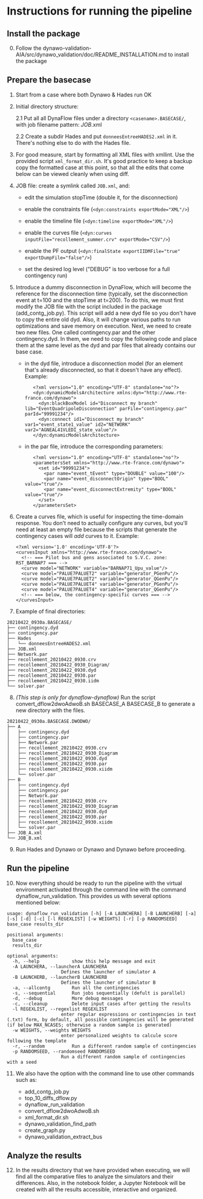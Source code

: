 
# Instructions for running the pipeline

## Install the package

  0. Follow the dynawo-validation-AIA/src/dynawo_validation/doc/README_INSTALLATION.md to install the package 

## Prepare the basecase

  1. Start from a case where both Dynawo & Hades run OK
  
  2. Initial directory structure:

        2.1 Put all all DynaFlow files under a directory `<casename>.BASECASE/`, with job filename pattern: *JOB*.xml
        
        2.2 Create a subdir Hades and put `donneesEntreeHADES2.xml` in it. There's nothing else to do with the Hades file.
  
  3. For good measure, start by formatting all XML files with xmllint. Use the provided script `xml_format_dir.sh`. It's good practice to keep a backup copy the formatted case at this point, so that all the edits that come below can be viewed cleanly when using diff.

  4. JOB file: create a symlink called `JOB.xml`, and:
  
       * edit the simulation stopTime (double it, for the disconnection)
       
       * enable the constraints file (`<dyn:constraints exportMode="XML"/>`)
       
       * enable the timeline file (`<dyn:timeline exportMode="XML"/>`)

       * enable the curves file (`<dyn:curves inputFile="recollement_summer.crv" exportMode="CSV"/>`)
       
       * enable the PF output (`<dyn:finalState exportIIDMFile="true" exportDumpFile="false"/>`)
       
       * set the desired log level ("DEBUG" is too verbose for a full contingency run)
  
  5. Introduce a dummy disconnection in DynaFlow, which will become the reference for the disconnection time (typically, set the disconnection event at t=100 and the stopTime at t=200). To do  this, we must first modify the JOB file with the script included in the package (add_contg_job.py). This script will add a new  dyd file so you don't have to copy the entire old dyd. Also, it  will change various paths to run optimizations and save memory on execution. Next, we need to create two new files. One called  contingency.par and the other contingency.dyd. In them, we need  to copy the following code and place them at the same level as the dyd and par files that already contains our base case.

       * in the dyd file, introduce a disconnection model (for an
         element that's already disconnected, so that it doesn't have
         any effect). Example:
         ```
            <?xml version="1.0" encoding="UTF-8" standalone="no"?>
            <dyn:dynamicModelsArchitecture xmlns:dyn="http://www.rte-france.com/dynawo">
              <dyn:blackBoxModel id="Disconnect my branch" lib="EventQuadripoleDisconnection" parFile="contingency.par" parId="99991234"/>
              <dyn:connect id1="Disconnect my branch" var1="event_state1_value" id2="NETWORK" var2="AGNEAL41VLEDI_state_value"/>
            </dyn:dynamicModelsArchitecture>
         ```

        * in the par file, introduce the corresponding parameters:
          ```
             <?xml version="1.0" encoding="UTF-8" standalone="no"?>
             <parametersSet xmlns="http://www.rte-france.com/dynawo">
               <set id="99991234">
                 <par name="event_tEvent" type="DOUBLE" value="100"/>
                 <par name="event_disconnectOrigin" type="BOOL" value="true"/>
                 <par name="event_disconnectExtremity" type="BOOL" value="true"/>
               </set>
             </parametersSet>
           ```
  6. Create a curves file, which is useful for inspecting the
     time-domain response. You don't need to actually configure any
     curves, but you'll need at least an empty file because the
     scripts that generate the contingency cases will *add* curves to
     it. Example:
       ```
       <?xml version='1.0' encoding='UTF-8'?>
       <curvesInput xmlns="http://www.rte-france.com/dynawo">
         <!-- === Pilot bus and gens associated to S.V.C. zone: RST_BARNAP7 === -->
         <curve model="NETWORK" variable="BARNAP71_Upu_value"/>
         <curve model="PALUE7PALUET2" variable="generator_PGenPu"/>
         <curve model="PALUE7PALUET2" variable="generator_QGenPu"/>
         <curve model="PALUE7PALUET4" variable="generator_PGenPu"/>
         <curve model="PALUE7PALUET4" variable="generator_QGenPu"/>
         <!-- === below, the contingency-specific curves === -->
       </curvesInput>
       ```
  7. Example of final directories:
  
	20210422_0930a.BASECASE/
	├── contingency.dyd
	├── contingency.par
	├── Hades
	│   └── donneesEntreeHADES2.xml
	├── JOB.xml
	├── Network.par
	├── recollement_20210422_0930.crv
	├── recollement_20210422_0930_Diagram/
	├── recollement_20210422_0930.dyd
	├── recollement_20210422_0930.par
	├── recollement_20210422_0930.iidm
	└── solver.par

   8. *(This step is only for dynaflow-dynaflow)* Run the script convert_dflow2dwoAdwoB.sh BASECASE_A BASECASE_B to generate a new directory with the files. 
   
	20210422_0930a.BASECASE.DWODWO/
	├── A
	│   ├── contingency.dyd
	│   ├── contingency.par
	│   ├── Network.par
	│   ├── recollement_20210422_0930.crv
	│   ├── recollement_20210422_0930_Diagram
	│   ├── recollement_20210422_0930.dyd
	│   ├── recollement_20210422_0930.par
	│   ├── recollement_20210422_0930.xiidm
	│   └── solver.par
	├── B
	│   ├── contingency.dyd
	│   ├── contingency.par
	│   ├── Network.par
	│   ├── recollement_20210422_0930.crv
	│   ├── recollement_20210422_0930_Diagram
	│   ├── recollement_20210422_0930.dyd
	│   ├── recollement_20210422_0930.par
	│   ├── recollement_20210422_0930.xiidm
	│   └── solver.par
	├── JOB_A.xml
	└── JOB_B.xml

   9. Run Hades and Dynawo or Dynawo and Dynawo before proceeding.
   
## Run the pipeline

   10. Now everything should be ready to run the pipeline with the virtual environment activated through the command line with the command dynaflow_run_validation. This provides us with several options mentioned below: 

	usage: dynaflow_run_validation [-h] [-A LAUNCHERA] [-B LAUNCHERB] [-a] [-s] [-d] [-c] [-l REGEXLIST] [-w WEIGHTS] [-r] [-p RANDOMSEED] base_case results_dir

	positional arguments:
	  base_case
	  results_dir

	optional arguments:
	  -h, --help            show this help message and exit
	  -A LAUNCHERA, --launcherA LAUNCHERA
		                Defines the launcher of simulator A
	  -B LAUNCHERB, --launcherB LAUNCHERB
		                Defines the launcher of simulator B
	  -a, --allcontg        Run all the contingencies
	  -s, --sequential      Run jobs sequentially (defult is parallel)
	  -d, --debug           More debug messages
	  -c, --cleanup         Delete input cases after getting the results
	  -l REGEXLIST, --regexlist REGEXLIST
		                enter regular expressions or contingencies in text (.txt) form, by default, all possible contingencies will be generated (if below MAX_NCASES; otherwise a random sample is generated)
	  -w WEIGHTS, --weights WEIGHTS
		                enter personalized weights to calcule score following the template
	  -r, --random          Run a different random sample of contingencies
	  -p RANDOMSEED, --randomseed RANDOMSEED
		                Run a different random sample of contingencies with a seed

   11. We also have the option with the command line to use other commands such as: 

        * add_contg_job.py 
        * top_10_diffs_dflow.py
        * dynaflow_run_validation
        * convert_dflow2dwoAdwoB.sh
        * xml_format_dir.sh
        * dynawo_validation_find_path
        * create_graph.py
        * dynawo_validation_extract_bus

## Analyze the results 

   12. In the results directory that we have provided when executing, we will find all the comparative files to analyze the simulators and their differences. Also, in the notebook folder, a Jupyter Notebook will be created with all the results accessible, interactive and organized. 


	


